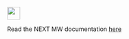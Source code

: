 <img src="https://next-mw-docs.vercel.app/logo-dark.png" style="height:30px;" />

<br />

Read the NEXT MW documentation [here](https://next-mw-docs.vercel.app/)
